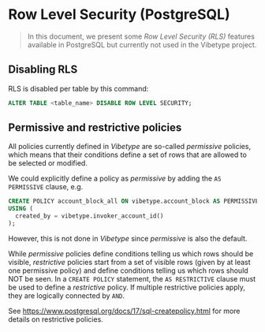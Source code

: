 # Row Level Security (PostgreSQL)

> In this document, we present some *Row Level Security (RLS)* features available in PostgreSQL but currently not used in the Vibetype project.

## Disabling RLS

RLS is disabled per table by this command:

```sql
ALTER TABLE <table_name> DISABLE ROW LEVEL SECURITY;
```

## Permissive and restrictive policies

All policies currently defined in *Vibetype* are so-called *permissive* policies, which means that their conditions define a set of rows that are allowed to be selected or modified.

We could explicitly define a policy as *permissive* by adding the `AS PERMISSIVE` clause, e.g.

```sql
CREATE POLICY account_block_all ON vibetype.account_block AS PERMISSIVE FOR ALL
USING (
  created_by = vibetype.invoker_account_id()
);
```

However, this is not done in *Vibetype* since *permissive* is also the default.

While *permissive* policies define conditions telling us which rows should be visible, *restrictive* policies start from a set of visible rows (given by at least one permissive policy) and define conditions telling us which rows should NOT be seen.
In a `CREATE POLICY` statement, the `AS RESTRICTIVE` clause must be used to define a *restrictive* policy.
If multiple restrictive policies apply, they are logically connected by `AND`.

See https://www.postgresql.org/docs/17/sql-createpolicy.html for more details on restrictive policies.
